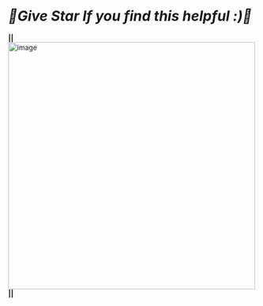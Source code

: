 # ***🌟Give Star If you find this helpful :)🌟***
**||**<img width="500" alt="image" src="https://user-images.githubusercontent.com/81718623/191870884-20acbfdc-7b8d-458b-b198-c6cc762c7de8.png">**||**
